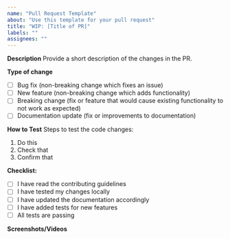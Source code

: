 ```yaml
---
name: "Pull Request Template"
about: "Use this template for your pull request"
title: "WIP: [Title of PR]"
labels: ""
assignees: ""
---
```

**Description**
Provide a short description of the changes in the PR.

**Type of change**

- [ ] Bug fix (non-breaking change which fixes an issue)
- [ ] New feature (non-breaking change which adds functionality)
- [ ] Breaking change (fix or feature that would cause existing functionality to not work as expected)
- [ ] Documentation update (fix or improvements to documentation)

**How to Test**
Steps to test the code changes:

1. Do this
2. Check that
3. Confirm that

**Checklist:**

- [ ] I have read the contributing guidelines
- [ ] I have tested my changes locally
- [ ] I have updated the documentation accordingly
- [ ] I have added tests for new features
- [ ] All tests are passing

**Screenshots/Videos**

